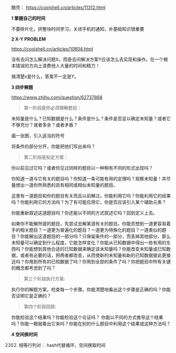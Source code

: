 
酷壳： https://coolshell.cn/articles/11312.html

**1  掌握自己的时间**

不要碎片化，挤整块时间学习，关闭手机的通知，补基础知识很重要

**2  X-Y PROBLEM**  

https://coolshell.cn/articles/10804.html

没有去问怎么解决问题X，而是去问解决方案Y应该怎么去实现和操作。在一个根本错误的方向上浪费他人大量的时间和精力！

搞清楚x是什么，答案不一定是Y。

**3  四步解题**

https://www.zhihu.com/question/62737868

> 第一阶段是你必须理解题目：

未知量是什么？已知数据是什么？条件是什么？条件是否足以确定未知量？或者它不够充分？或者多余？或者矛盾？

画一张图，引入适当的符号

将条件的部分分开，你能把他们写出来吗？

> 第二阶段是拟定方案：

你以前见过它吗？或者你见过同样的题目以一种稍有不同的形式出现吗？

你知道一道与它有关的题目吗？你知道一条可能有用的定理吗？观察未知量！并尽量想出一道你所熟悉的具有相同或相似未知量的题目。

这里有一道题目和你的题目有关而且以前解过。你能利用它吗？你能利用它的结果吗？你能利用它的方法吗？为了有可能应用它，你是否应该引入某个辅助元素？

你能重新叙述这道题目吗？你还能以不同的方式叙述它吗？回到定义上去。

如果你不能解所提的题目，先尝试去解某道有关的题目。你能否想到一道更容易着手的相关题目？一道更为普遍化的题目？一道更为特殊化的题目？一道类似的题目？你能解出这道题目的一部分吗？只保留条件的一部分，而丢掉其他部分，那么未知量可以确定到什么程度，它能怎样变化？你能从已知数据中得出一些有用的东西吗？你能想到其他合适的已知数据来确定该未知量吗？你能改变未知量或已知数据，或者有必要的话，把两者都改变，从而使新的未知量和新的已知数据彼此更接近吗？你用到所有的已知数据了吗？你用到全部的条件了吗？你把题目中所有关键的概念都考虑到了吗？

> 第三个阶段执行方案:

执行你的解题方案，检查每一个步骤。你能清楚地看出这个步骤是正确的吗？你能否证明它是正确的？

> 第四个阶段回顾:

你能检验这个结果吗？你能检验这个论证吗？
你能以不同的方式推导这个结果吗？你能一眼就看出它来吗？你能在别的什么题目中利用这个结果或这种方法吗？


**4 空间换时间**

2352. 相等行列对： hash代替循环，空间换取时间








